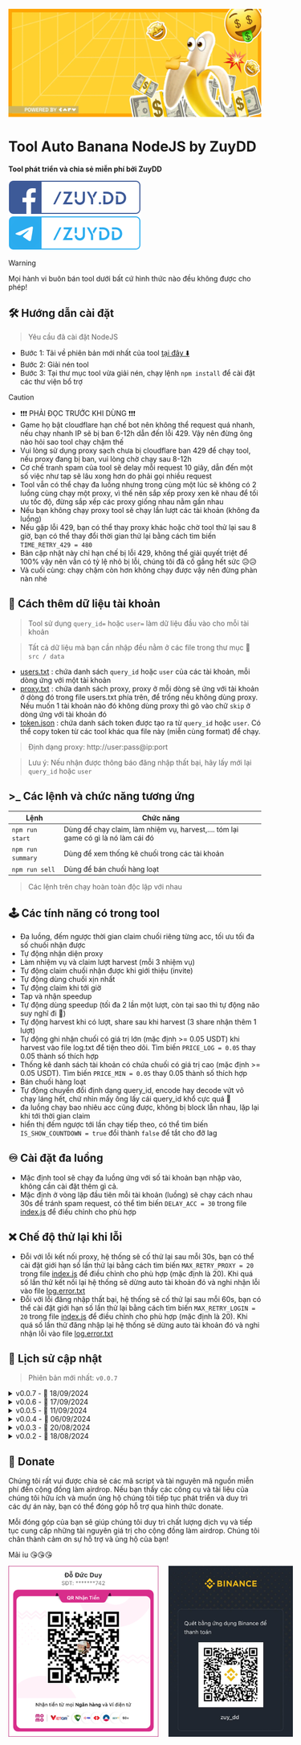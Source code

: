 ![Banana banner](https://raw.githubusercontent.com/zuydd/image/main/banana.webp)

# Tool Auto Banana NodeJS by ZuyDD

**Tool phát triển và chia sẻ miễn phí bởi ZuyDD**

<a href="https://www.facebook.com/zuy.dd"><img src="https://raw.githubusercontent.com/zuydd/image/main/facebook.svg" alt="Facebook"></a>
<a href="https://t.me/zuydd"><img src="https://raw.githubusercontent.com/zuydd/image/main/telegram.svg" alt="Telegram"></a>

> [!WARNING]
> Mọi hành vi buôn bán tool dưới bất cứ hình thức nào đều không được cho phép!

## 🛠️ Hướng dẫn cài đặt

> Yêu cầu đã cài đặt NodeJS

- Bước 1: Tải về phiên bản mới nhất của tool [tại đây ⬇️](https://github.com/zuydd/banana/archive/refs/heads/main.zip)
- Bước 2: Giải nén tool
- Bước 3: Tại thư mục tool vừa giải nén, chạy lệnh `npm install` để cài đặt các thư viện bổ trợ

> [!CAUTION]
>
> - ❗❗❗ PHẢI ĐỌC TRƯỚC KHI DÙNG ❗❗❗
> - Game họ bật cloudflare hạn chế bot nên không thể request quá nhanh, nếu chạy nhanh IP sẽ bị ban 6-12h dẫn đến lỗi 429. Vậy nên đừng ông nào hỏi sao tool chạy chậm thế
> - Vui lòng sử dụng proxy sạch chưa bị cloudflare ban 429 để chạy tool, nếu proxy đang bị ban, vui lòng chờ chạy sau 8-12h
> - Cơ chế tranh spam của tool sẽ delay mỗi request 10 giây, dẫn đến một số việc như tap sẽ lâu xong hơn do phải gọi nhiều request
> - Tool vẫn có thể chạy đa luồng nhưng trong cùng một lúc sẽ không có 2 luồng cùng chạy một proxy, vì thế nên sắp xếp proxy xen kẽ nhau để tối ưu tốc độ, đừng sắp xếp các proxy giống nhau nằm gần nhau
> - Nếu bạn không chạy proxy tool sẽ chạy lần lượt các tài khoản (không đa luồng)
> - Nếu gặp lỗi 429, bạn có thể thay proxy khác hoặc chờ tool thử lại sau 8 giờ, bạn có thể thay đổi thời gian thử lại bằng cách tìm biến `TIME_RETRY_429 = 480`
> - Bản cập nhật này chỉ hạn chế bị lỗi 429, không thể giải quyết triệt để 100% vậy nên vẫn có tỷ lệ nhỏ bị lỗi, chúng tôi đã cố gắng hết sức 😥😥
> - Và cuối cùng: chạy chậm còn hơn không chạy được vậy nên đừng phàn nàn nhé

## 💾 Cách thêm dữ liệu tài khoản

> Tool sử dụng `query_id=` hoặc `user=` làm dữ liệu đầu vào cho mỗi tài khoản

> Tất cả dữ liệu mà bạn cần nhập đều nằm ở các file trong thư mục 📁 `src / data`

- [users.txt](src/data/users.txt) : chứa danh sách `query_id` hoặc `user` của các tài khoản, mỗi dòng ứng với một tài khoản
- [proxy.txt](src/data/proxy.txt) : chứa danh sách proxy, proxy ở mỗi dòng sẽ ứng với tài khoản ở dòng đó trong file users.txt phía trên, để trống nếu không dùng proxy. Nếu muốn 1 tài khoản nào đó không dùng proxy thì gõ vào chữ `skip` ở dòng ứng với tài khoản đó
- [token.json](src/data/token.json) : chứa danh sách token được tạo ra từ `query_id` hoặc `user`. Có thể copy token từ các tool khác qua file này (miễn cùng format) để chạy.

> Định dạng proxy: http://user:pass@ip:port

> Lưu ý: Nếu nhận được thông báo đăng nhập thất bại, hãy lấy mới lại `query_id` hoặc `user`

## >\_ Các lệnh và chức năng tương ứng

| Lệnh              | Chức năng                                                                          |
| ----------------- | ---------------------------------------------------------------------------------- |
| `npm run start`   | Dùng để chạy claim, làm nhiệm vụ, harvest,.... tóm lại game có gì là nó làm cái đó |
| `npm run summary` | Dùng để xem thống kê chuối trong các tài khoản                                     |
| `npm run sell`    | Dùng để bán chuối hàng loạt                                                        |

> Các lệnh trên chạy hoàn toàn độc lập với nhau

## 🕹️ Các tính năng có trong tool

- Đa luồng, đếm ngược thời gian claim chuối riêng từng acc, tối ưu tối đa số chuối nhận được
- Tự động nhận diện proxy
- Làm nhiệm vụ và claim lượt harvest (mỗi 3 nhiệm vụ)
- Tự động claim chuối nhận được khi giới thiệu (invite)
- Tự động dùng chuối xịn nhất
- Tự động claim khi tới giờ
- Tap và nhận speedup
- Tự động dùng speedup (tối đa 2 lần một lượt, còn tại sao thì tự động não suy nghĩ đi 🤣)
- Tự động harvest khi có lượt, share sau khi harvest (3 share nhận thêm 1 lượt)
- Tự động ghi nhận chuối có giá trị lớn (mặc định >= 0.05 USDT) khi harvest vào file log.txt để tiện theo dõi. Tìm biến `PRICE_LOG = 0.05` thay 0.05 thành số thích hợp
- Thống kê danh sách tài khoản có chứa chuối có giá trị cao (mặc định >= 0.05 USDT). Tìm biến `PRICE_MIN = 0.05` thay 0.05 thành số thích hợp
- Bán chuối hàng loạt
- Tự động chuyển đổi định dạng query_id, encode hay decode vứt vô chạy láng hết, chứ nhìn mấy ông lấy cái query_id khổ cực quá 🤣
- đa luồng chạy bao nhiêu acc cũng được, không bị block lẫn nhau, lặp lại khi tới thời gian claim
- hiển thị đếm ngược tới lần chạy tiếp theo, có thể tìm biến `IS_SHOW_COUNTDOWN = true` đổi thành `false` để tắt cho đỡ lag

## ♾ Cài đặt đa luồng

- Mặc định tool sẽ chạy đa luồng ứng với số tài khoản bạn nhập vào, không cần cài đặt thêm gì cả.
- Mặc định ở vòng lặp đầu tiên mỗi tài khoản (luồng) sẽ chạy cách nhau 30s để tránh spam request, có thể tìm biến `DELAY_ACC = 30` trong file [index.js](src/run/index.js) để điều chỉnh cho phù hợp

## ❌ Chế độ thử lại khi lỗi

- Đỗi với lỗi kết nối proxy, hệ thống sẽ cố thử lại sau mỗi 30s, bạn có thể cài đặt giới hạn số lần thử lại bằng cách tìm biến `MAX_RETRY_PROXY = 20` trong file [index.js](src/run/index.js) để điều chỉnh cho phù hợp (mặc định là 20). Khi quá số lần thử kết nối lại hệ thống sẽ dừng auto tài khoản đó và nghi nhận lỗi vào file [log.error.txt](src/data/log.error.txt)
- Đỗi với lỗi đăng nhập thất bại, hệ thống sẽ cố thử lại sau mỗi 60s, bạn có thể cài đặt giới hạn số lần thử lại bằng cách tìm biến `MAX_RETRY_LOGIN = 20` trong file [index.js](src/run/index.js) để điều chỉnh cho phù hợp (mặc định là 20). Khi quá số lần thử đăng nhập lại hệ thống sẽ dừng auto tài khoản đó và nghi nhận lỗi vào file [log.error.txt](src/data/log.error.txt)

## 🔄 Lịch sử cập nhật

> Phiên bản mới nhất: `v0.0.7`

<details>
<summary>v0.0.7 - 📅 18/09/2024</summary>
  
- Fix lỗi crash tool khi không nhập proxy
</details>
<details>
<summary>v0.0.6 - 📅 17/09/2024</summary>
  
- Thêm cơ chế delay request và hàng chờ proxy để hạn chế bị lỗi 429
- Thêm xem quảng cáo nhận thưởng khi mở chuối
- Thêm thông báo từ hệ thống và kiểm tra version
- Thêm đếm ngược đến lần chạy tiếp theo
</details>
<details>
<summary>v0.0.5 - 📅 11/09/2024</summary>
  
- Thêm chức năng xem quảng cáo nhận thưởng sau khi tap xong và trước khi speedup
</details>
<details>
<summary>v0.0.4 - 📅 06/09/2024</summary>
  
- Thêm danh sách các task bỏ qua không làm
</details>
<details>
<summary>v0.0.3 - 📅 20/08/2024</summary>
  
- Fix bug crash tool
- Bổ sung readme
</details>
<details>
<summary>v0.0.2 - 📅 18/08/2024</summary>
  
- Fix bug
</details>

## 🎁 Donate

Chúng tôi rất vui được chia sẻ các mã script và tài nguyên mã nguồn miễn phí đến cộng đồng làm airdrop. Nếu bạn thấy các công cụ và tài liệu của chúng tôi hữu ích và muốn ủng hộ chúng tôi tiếp tục phát triển và duy trì các dự án này, bạn có thể đóng góp hỗ trợ qua hình thức donate.

Mỗi đóng góp của bạn sẽ giúp chúng tôi duy trì chất lượng dịch vụ và tiếp tục cung cấp những tài nguyên giá trị cho cộng đồng làm airdrop. Chúng tôi chân thành cảm ơn sự hỗ trợ và ủng hộ của bạn!

Mãi iu 😘😘😘

<div style="display: flex; gap: 20px;">
  <img src="https://raw.githubusercontent.com/zuydd/image/main/qr-momo.png" alt="QR Momo" height="340" />
  <img src="https://raw.githubusercontent.com/zuydd/image/main/qr-binance.jpg" alt="QR Binance" height="340" />
</div>
